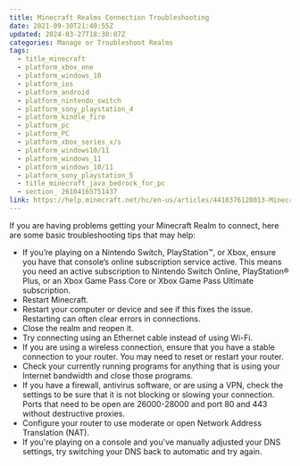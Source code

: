 ```yaml
---
title: Minecraft Realms Connection Troubleshooting
date: 2021-09-30T21:40:55Z
updated: 2024-03-27T18:30:07Z
categories: Manage or Troubleshoot Realms
tags:
  - title_minecraft
  - platform_xbox_one
  - platform_windows_10
  - platform_ios
  - platform_android
  - platform_nintendo_switch
  - platform_sony_playstation_4
  - platform_kindle_fire
  - platform_pc
  - platform_PC
  - platform_xbox_series_x/s
  - platform_windows10/11
  - platform_windows_11
  - platform_windows_10/11
  - platform_sony_playstation_5
  - title_minecraft_java_bedrock_for_pc
  - section_ 26104165751437
link: https://help.minecraft.net/hc/en-us/articles/4410376128013-Minecraft-Realms-Connection-Troubleshooting
---
```


If you are having problems getting your Minecraft Realm to connect, here are some basic troubleshooting tips that may help:

- If you’re playing on a Nintendo Switch, PlayStation™, or Xbox, ensure you have that console’s online subscription service active. This means you need an active subscription to Nintendo Switch Online, PlayStation® Plus, or an Xbox Game Pass Core or Xbox Game Pass Ultimate subscription.
- Restart Minecraft.
- Restart your computer or device and see if this fixes the issue. Restarting can often clear errors in connections.
- Close the realm and reopen it.
- Try connecting using an Ethernet cable instead of using Wi-Fi.
- If you are using a wireless connection, ensure that you have a stable connection to your router. You may need to reset or restart your router.
- Check your currently running programs for anything that is using your Internet bandwidth and close those programs.
- If you have a firewall, antivirus software, or are using a VPN, check the settings to be sure that it is not blocking or slowing your connection. Ports that need to be open are 26000-28000 and port 80 and 443 without destructive proxies.
- Configure your router to use moderate or open Network Address Translation (NAT).
- If you're playing on a console and you've manually adjusted your DNS settings, try switching your DNS back to automatic and try again.
